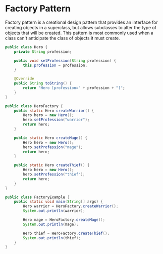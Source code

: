 # Factory Pattern

Factory pattern is a creational design pattern that provides an interface for creating objects in a superclass, but allows subclasses to alter the type of objects that will be created. This pattern is most commonly used when a class can't anticipate the class of objects it must create.

```java
public class Hero {
    private String profession;

    public void setProfession(String profession) {
        this.profession = profession;
    }

    @Override
    public String toString() {
        return "Hero [profession=" + profession + "]";
    }
}
```

```java
public class HeroFactory {
    public static Hero createWarrior() {
        Hero hero = new Hero();
        hero.setProfession("warrior");
        return hero;
    }

    public static Hero createMage() {
        Hero hero = new Hero();
        hero.setProfession("mage");
        return hero;
    }

    public static Hero createThief() {
        Hero hero = new Hero();
        hero.setProfession("thief");
        return hero;
    }
}
```

```java
public class FactoryExample {
    public static void main(String[] args) {
        Hero warrior = HeroFactory.createWarrior();
        System.out.println(warrior);

        Hero mage = HeroFactory.createMage();
        System.out.println(mage);

        Hero thief = HeroFactory.createThief();
        System.out.println(thief);
    }
}
```